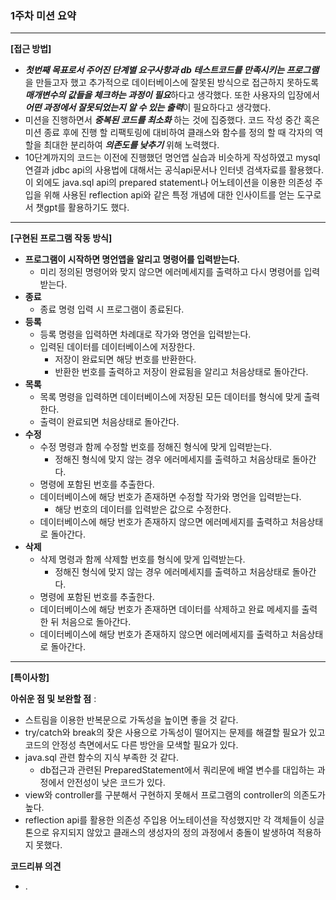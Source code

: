 ### 1주차 미션 요약

---

**[접근 방법]**
- ***첫번째 목표로서 주어진 단계별 요구사항과 db 테스트코드를 만족시키는 프로그램***을 만들고자 했고
추가적으로 데이터베이스에 잘못된 방식으로 접근하지 못하도록 ***매개변수의 값들을 체크하는 과정이 필요***하다고 생각했다.
또한 사용자의 입장에서 ***어떤 과정에서 잘못되었는지 알 수 있는 출력***이 필요하다고 생각했다.
- 미션을 진행하면서 ***중복된 코드를 최소화*** 하는 것에 집중했다. 
코드 작성 중간 혹은 미션 종료 후에 진행 할 리팩토링에 대비하여 
클래스와 함수를 정의 할 때 각자의 역할을 최대한 분리하여 ***의존도를 낮추기*** 위해 노력했다.
- 10단계까지의 코드는 이전에 진행했던 명언앱 실습과 비슷하게 작성하였고 mysql 연결과 jdbc api의 사용법에 대해서는 공식api문서나 인터넷 검색자료를 활용했다. 
이 외에도 java.sql api의 prepared statement나 
어노테이션을 이용한 의존성 주입을 위해 사용된 reflection api와 같은 
특정 개념에 대한 인사이트를 얻는 도구로서 챗gpt를 활용하기도 했다.
---
**[구현된 프로그램 작동 방식]** 
- **프로그램이 시작하면 명언앱을 알리고 명령어를 입력받는다.**
  - 미리 정의된 명령어와 맞지 않으면 에러메세지를 출력하고 다시 명령어를 입력받는다.
- **종료**
  - 종료 명령 입력 시 프로그램이 종료된다.
- **등록**
  - 등록 명령을 입력하면 차례대로 작가와 명언을 입력받는다.
  - 입력된 데이터를 데이터베이스에 저장한다.
    - 저장이 완료되면 해당 번호를 반환한다.
    - 반환한 번호를 출력하고 저장이 완료됨을 알리고 처음상태로 돌아간다.
- **목록**
  - 목록 명령을 입력하면 데이터베이스에 저장된 모든 데이터를 형식에 맞게 출력한다.
  - 출력이 완료되면 처음상태로 돌아간다.
- **수정**
  - 수정 명령과 함께 수정할 번호를 정해진 형식에 맞게 입력받는다.
    - 정해진 형식에 맞지 않는 경우 에러메세지를 출력하고 처음상태로 돌아간다.
  - 명령에 포함된 번호를 추출한다.
  - 데이터베이스에 해당 번호가 존재하면 수정할 작가와 명언을 입력받는다.
    - 해당 번호의 데이터를 입력받은 값으로 수정한다.
  - 데이터베이스에 해당 번호가 존재하지 않으면 에러메세지를 출력하고 처음상태로 돌아간다.
- **삭제**
  - 삭제 명령과 함께 삭제할 번호를 형식에 맞게 입력받는다.
    - 정해진 형식에 맞지 않는 경우 에러메세지를 출력하고 처음상태로 돌아간다.
  - 명령에 포함된 번호를 추출한다.
  - 데이터베이스에 해당 번호가 존재하면 데이터를 삭제하고 완료 메세지를 출력한 뒤 처음으로 돌아간다.
  - 데이터베이스에 해당 번호가 존재하지 않으면 에러메세지를 출력하고 처음상태로 돌아간다.
---
**[특이사항]**

**아쉬운 점 및 보완할 점** :
- 스트림을 이용한 반복문으로 가독성을 높이면 좋을 것 같다.
- try/catch와 break의 잦은 사용으로 가독성이 떨어지는 문제를 해결할 필요가 있고 코드의 안정성 측면에서도 다른 방안을 모색할 필요가 있다.
- java.sql 관련 함수의 지식 부족한 것 같다. 
  - db접근과 관련된 PreparedStatement에서 쿼리문에 배열 변수를 대입하는 과정에서 안전성이 낮은 코드가 있다. 
- view와 controller를 구분해서 구현하지 못해서 프로그램의 controller의 의존도가 높다.
- reflection api를 활용한 의존성 주입용 어노테이션을 작성했지만 각 객체들이 싱글톤으로 유지되지 않았고 클래스의 생성자의 정의 과정에서 충돌이 발생하여 적용하지 못했다.

**코드리뷰 의견**
- .